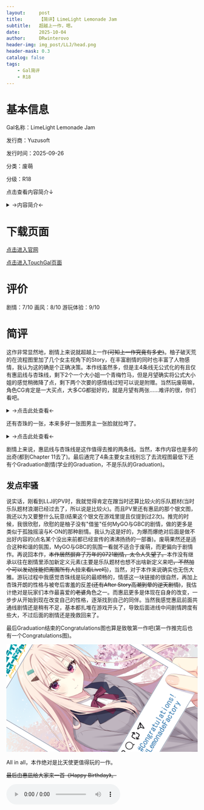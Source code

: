 ```yaml
---
layout:     post
title:      【简评】LimeLight Lemonade Jam
subtitle:   超越上一作，嗯。
date:       2025-10-04
author:     DRwinterovo
header-img: img_post/LLJ/head.png
header-mask: 0.3
catalog: false
tags:
    - Gal简评
    - R18
---
```


# 基本信息

Gal名称：LimeLight Lemonade Jam

发行商：Yuzusoft

发行时间：2025-09-26

分类：废萌

分级：R18

点击查看内容简介↓

<details>
<summary>→内容简介←</summary>

<div markdown="1">

> 音乐，伙伴，还有恋爱。 与她相遇的那一天起，世界就变得五彩斑斓——<br><br>虽然擅长贝斯，但未加入任何乐队的【冲浪雪鹰】。 没定什么目标，但也没有其他想做的事。 在漫不经心地继续音乐活动的时候，看到的街头表演改变了一成不变的【冲浪雪鹰】的日常生活。<br><br>用着外行水平一样的吉他，一人挑战独奏独奏的少女【阳见惠凪】。<br><br>从看到她的街头演唱会的瞬间开始，【冲浪雪鹰】的日常生活再次开始闪闪发光。

</div>
</details>

# 下载页面

[点击进入官网](https://www.yuzu-soft.com/products/lllj/index.html)

[点击进入TouchGal页面](https://www.touchgal.us/4bc4a44b)

# 评价

剧情：7/10 画风：8/10 游玩体验：9/10

# 简评

这作非常显然地，剧情上来说就超越上一作~~(可知上一作究竟有多史)~~。柚子破天荒的在流程图里加了几个女主视角下的Story，在丰富剧情的同时也丰富了人物感情，我认为这的确是个正确决策。本作线虽然多，但是主4条线无公式化的有且仅有惠凪线与杏珠线，剩下2个一个大小姐一个青梅竹马，但是月望确实将公式大小姐的感觉稍微降了点，剩下两个次要的感情线过短可以说是附赠。当然玩废萌嘛，角色CG肯定是一大买点，大多CG都挺好的，就是月望有两张……难评的很，你们看吧。

<details>
<summary>→点击此处查看←</summary>

<div markdown="1">

![](/img_post/LLJ/1.png)
![](/img_post/LLJ/2.png)

> 嗯，怎么说呢，疑似有点诡异了。

</div>
</details>

还有杏珠的一张，本来多好一张图男主一张脸就拉垮了。

<details>
<summary>→点击此处查看←</summary>

<div markdown="1">

![](/img_post/LLJ/3.png)

> 你这么严肃干嘛。

</div>
</details>

剧情上来说，惠凪线与杏珠线是这作值得去推的两条线。当然，本作内容也是多的出奇(都到Chapter 11去了)。最后通完了4条主要女主线别忘了去流程图最低下还有个Graduation剧情(学业的Graduation，不是乐队的Graduation)。

## 发点牢骚

说实话，刚看到LLJ的PV时，我就觉得肯定在蹭当时还算比较火的乐队题材(当时乐队题材浪潮已经过去了，所以说是比较火)。而且PV里还有惠凪的那个银文图，我还以为又要整什么玩意(结果这个银文在游戏里提且仅提到过2次)。推完的时候，我很欣慰，欣慰的是柚子没有"借鉴"任何MyGO与GBC的剧情，做的更多是类似于孤独摇滚与K-ON的那种剧情。我认为这是好的，为爆而爆绝对后面是做不出好内容的(点名某个没出来前都已经宣传的沸沸扬扬的一部番)。废萌果然还是适合这种和谐的氛围，MyGO与GBC的氛围一看就不适合于废萌，而更偏向于剧情作。再说回本作，~~本作居然摒弃了万年的0721剧情，太令人失望了。~~本作没有继承以往在剧情里添加新定义元素(主要是乐队题材也想不出啥新定义来吧~~，不然加个可以发动技能把周围所有人拉来看Live吗~~)，当然，对于本作来说确实也无伤大雅。游玩过程中我感觉杏珠线是玩的最顺畅的，情感这一块链接的很自然，再加上杏珠开朗的性格与被夸后害羞的反差~~(还有After Story高潮到晕的逆天剧情)~~，我估计绝对是玩家们本作最喜爱的~~老婆~~角色之一。而惠凪更多是体现在自身的改变，一步步从开始到现在改变自己的性格，逐渐找到自己的同伴。当然我感觉惠凪前面共通线剧情还是稍有不足，基本都扎堆在游戏开头了，导致后面进线中间剧情跨度有些大，不过后面的剧情还是挽救回来了。

最后Graduation结束的Congratulations图也算是致敬第一作吧(第一作推完后也有一个Congratulations图)。

![](/img_post/LLJ/4.png)

All in all，本作绝对是比天使更值得玩的一作。

~~最后由惠凪给大家来一首《Happy Birthday》。~~

<audio src="/audio_post/LLJ/HappyBirthday_Street.mp3" controls>
  您的浏览器不支持 audio 标签。
</audio>
